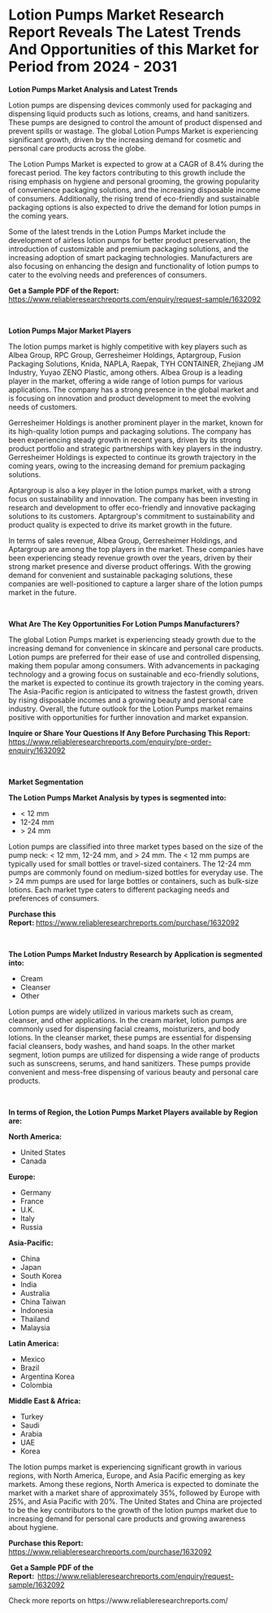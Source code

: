 <p><h1>Lotion Pumps Market Research Report Reveals The Latest Trends And Opportunities of this Market for Period from 2024 - 2031</h1></p><p><strong>Lotion Pumps Market Analysis and Latest Trends</strong></p>
<p><p>Lotion pumps are dispensing devices commonly used for packaging and dispensing liquid products such as lotions, creams, and hand sanitizers. These pumps are designed to control the amount of product dispensed and prevent spills or wastage. The global Lotion Pumps Market is experiencing significant growth, driven by the increasing demand for cosmetic and personal care products across the globe.</p><p>The Lotion Pumps Market is expected to grow at a CAGR of 8.4% during the forecast period. The key factors contributing to this growth include the rising emphasis on hygiene and personal grooming, the growing popularity of convenience packaging solutions, and the increasing disposable income of consumers. Additionally, the rising trend of eco-friendly and sustainable packaging options is also expected to drive the demand for lotion pumps in the coming years.</p><p>Some of the latest trends in the Lotion Pumps Market include the development of airless lotion pumps for better product preservation, the introduction of customizable and premium packaging solutions, and the increasing adoption of smart packaging technologies. Manufacturers are also focusing on enhancing the design and functionality of lotion pumps to cater to the evolving needs and preferences of consumers.</p></p>
<p><strong>Get a Sample PDF of the Report:&nbsp;</strong> <a href="https://www.reliableresearchreports.com/enquiry/request-sample/1632092">https://www.reliableresearchreports.com/enquiry/request-sample/1632092</a></p>
<p>&nbsp;</p>
<p><strong>Lotion Pumps Major Market Players</strong></p>
<p><p>The lotion pumps market is highly competitive with key players such as Albea Group, RPC Group, Gerresheimer Holdings, Aptargroup, Fusion Packaging Solutions, Knida, NAPLA, Raepak, TYH CONTAINER, Zhejiang JM Industry, Yuyao ZENO Plastic, among others. Albea Group is a leading player in the market, offering a wide range of lotion pumps for various applications. The company has a strong presence in the global market and is focusing on innovation and product development to meet the evolving needs of customers.</p><p>Gerresheimer Holdings is another prominent player in the market, known for its high-quality lotion pumps and packaging solutions. The company has been experiencing steady growth in recent years, driven by its strong product portfolio and strategic partnerships with key players in the industry. Gerresheimer Holdings is expected to continue its growth trajectory in the coming years, owing to the increasing demand for premium packaging solutions.</p><p>Aptargroup is also a key player in the lotion pumps market, with a strong focus on sustainability and innovation. The company has been investing in research and development to offer eco-friendly and innovative packaging solutions to its customers. Aptargroup's commitment to sustainability and product quality is expected to drive its market growth in the future.</p><p>In terms of sales revenue, Albea Group, Gerresheimer Holdings, and Aptargroup are among the top players in the market. These companies have been experiencing steady revenue growth over the years, driven by their strong market presence and diverse product offerings. With the growing demand for convenient and sustainable packaging solutions, these companies are well-positioned to capture a larger share of the lotion pumps market in the future.</p></p>
<p>&nbsp;</p>
<p><strong>What Are The Key Opportunities For Lotion Pumps Manufacturers?</strong></p>
<p><p>The global Lotion Pumps market is experiencing steady growth due to the increasing demand for convenience in skincare and personal care products. Lotion pumps are preferred for their ease of use and controlled dispensing, making them popular among consumers. With advancements in packaging technology and a growing focus on sustainable and eco-friendly solutions, the market is expected to continue its growth trajectory in the coming years. The Asia-Pacific region is anticipated to witness the fastest growth, driven by rising disposable incomes and a growing beauty and personal care industry. Overall, the future outlook for the Lotion Pumps market remains positive with opportunities for further innovation and market expansion.</p></p>
<p><strong>Inquire or Share Your Questions If Any Before Purchasing This Report:</strong> <a href="https://www.reliableresearchreports.com/enquiry/pre-order-enquiry/1632092">https://www.reliableresearchreports.com/enquiry/pre-order-enquiry/1632092</a></p>
<p>&nbsp;</p>
<p><strong>Market Segmentation</strong></p>
<p><strong>The Lotion Pumps Market Analysis by types is segmented into:</strong></p>
<p><ul><li>< 12 mm</li><li>12-24 mm</li><li>> 24 mm</li></ul></p>
<p><p>Lotion pumps are classified into three market types based on the size of the pump neck: < 12 mm, 12-24 mm, and > 24 mm. The < 12 mm pumps are typically used for small bottles or travel-sized containers. The 12-24 mm pumps are commonly found on medium-sized bottles for everyday use. The > 24 mm pumps are used for large bottles or containers, such as bulk-size lotions. Each market type caters to different packaging needs and preferences of consumers.</p></p>
<p><strong>Purchase this Report:&nbsp;</strong><a href="https://www.reliableresearchreports.com/purchase/1632092">https://www.reliableresearchreports.com/purchase/1632092</a></p>
<p>&nbsp;</p>
<p><strong>The Lotion Pumps Market Industry Research by Application is segmented into:</strong></p>
<p><ul><li>Cream</li><li>Cleanser</li><li>Other</li></ul></p>
<p><p>Lotion pumps are widely utilized in various markets such as cream, cleanser, and other applications. In the cream market, lotion pumps are commonly used for dispensing facial creams, moisturizers, and body lotions. In the cleanser market, these pumps are essential for dispensing facial cleansers, body washes, and hand soaps. In the other market segment, lotion pumps are utilized for dispensing a wide range of products such as sunscreens, serums, and hand sanitizers. These pumps provide convenient and mess-free dispensing of various beauty and personal care products.</p></p>
<p>&nbsp;</p>
<p><strong>In terms of Region, the Lotion Pumps Market Players available by Region are:</strong></p>
<p>
    <p> <strong> North America: </strong>
        <ul>
            <li>United States</li>
            <li>Canada</li>
        </ul>
        </p> 
    <p> <strong> Europe: </strong>
        <ul>
            <li>Germany</li>
            <li>France</li>
            <li>U.K.</li>
            <li>Italy</li>
            <li>Russia</li>
        </ul>
        </p> 
    <p> <strong> Asia-Pacific: </strong>
        <ul>
            <li>China</li>
            <li>Japan</li>
            <li>South Korea</li>
            <li>India</li>
            <li>Australia</li>
            <li>China Taiwan</li>
            <li>Indonesia</li>
            <li>Thailand</li>
            <li>Malaysia</li>
        </ul>
        </p> 
    <p> <strong> Latin America: </strong>
        <ul>
            <li>Mexico</li>
            <li>Brazil</li>
            <li>Argentina Korea</li>
            <li>Colombia</li>
        </ul>
        </p> 
    <p> <strong> Middle East & Africa: </strong>
        <ul>
            <li>Turkey</li>
            <li>Saudi</li>
            <li>Arabia</li>
            <li>UAE</li>
            <li>Korea</li>
        </ul>
    </p>
    </p>
<p><p>The lotion pumps market is experiencing significant growth in various regions, with North America, Europe, and Asia Pacific emerging as key markets. Among these regions, North America is expected to dominate the market with a market share of approximately 35%, followed by Europe with 25%, and Asia Pacific with 20%. The United States and China are projected to be the key contributors to the growth of the lotion pumps market due to increasing demand for personal care products and growing awareness about hygiene.</p></p>
<p><strong>Purchase this Report: </strong><a href="https://www.reliableresearchreports.com/purchase/1632092">https://www.reliableresearchreports.com/purchase/1632092</a></p>
<p>&nbsp;<strong>Get a Sample PDF of the Report:&nbsp;&nbsp;</strong><a href="https://www.reliableresearchreports.com/enquiry/request-sample/1632092">https://www.reliableresearchreports.com/enquiry/request-sample/1632092</a></p>
<p><strong></strong></p>
<p>Check more reports on https://www.reliableresearchreports.com/</p>
